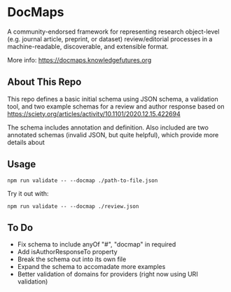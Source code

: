 # DocMaps

A community-endorsed framework for representing research object-level (e.g. journal article, preprint, or dataset) review/editorial processes in a machine-readable, discoverable, and extensible format.

More info: https://docmaps.knowledgefutures.org

## About This Repo

This repo defines a basic initial schema using JSON schema, a validation tool, and two example schemas for a review and author response based on https://sciety.org/articles/activity/10.1101/2020.12.15.422694

The schema includes annotation and definition. Also included are two annotated schemas (invalid JSON, but quite helpful), which provide more details about

## Usage

`npm run validate -- --docmap ./path-to-file.json`

Try it out with:

`npm run validate -- --docmap ./review.json`

## To Do

- Fix schema to include anyOf "#", "docmap" in required
- Add isAuthorResponseTo property
- Break the schema out into its own file
- Expand the schema to accomadate more examples
- Better validation of domains for providers (right now using URI validation)
